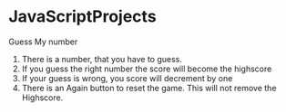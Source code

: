 # JavaScriptProjects

Guess My number
1. There is a number, that you have to guess.
2. If you guess the right number the score will become the highscore
3. If your guess is wrong, you score will decrement by one
4. There is an Again button to reset the game. This will not remove the Highscore.
